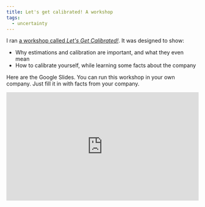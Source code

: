 ```yaml
---
title: Let's get calibrated! A workshop
tags:
  - uncertainty
---
```



I ran [a workshop called _Let's Get Calibrated!_](https://docs.google.com/presentation/d/1-nTZsbPRk_TQs4U9-bVi9xfCUdT_BfCCXocBxywSljw/edit?usp=sharing).
It was designed to show:

* Why estimations and calibration are important, and what they even mean
* How to calibrate yourself, while learning some facts about the company

Here are the Google Slides.
You can run this workshop in your own company.
Just fill it in with facts from your company.

<div>
  <div style="position:relative;padding-top:56.25%;">
    <iframe src="https://docs.google.com/presentation/d/e/2PACX-1vSbtKaDD52JGMwRF94cz8bXjTL5HjDHkVAnbr9nnOx1Sak-4MGmO6g7yM3KMAjxW839L1r5kXV1z8Qe/embed?start=false&loop=false&delayms=3000" frameborder="0" allowfullscreen
      style="position:absolute;top:0;left:0;width:100%;height:100%;"></iframe>
  </div>
</div>
